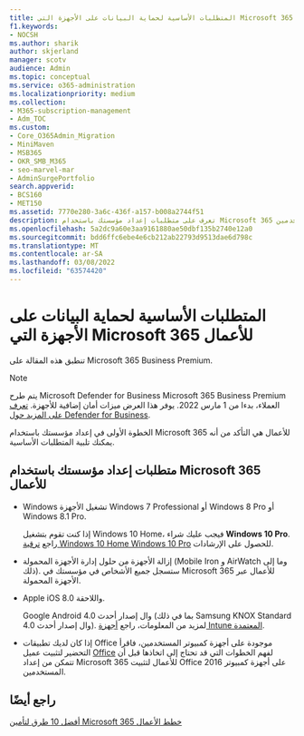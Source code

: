 ```yaml
---
title: المتطلبات الأساسية لحماية البيانات على الأجهزة التي Microsoft 365 للأعمال
f1.keywords:
- NOCSH
ms.author: sharik
author: skjerland
manager: scotv
audience: Admin
ms.topic: conceptual
ms.service: o365-administration
ms.localizationpriority: medium
ms.collection:
- M365-subscription-management
- Adm_TOC
ms.custom:
- Core_O365Admin_Migration
- MiniMaven
- MSB365
- OKR_SMB_M365
- seo-marvel-mar
- AdminSurgePortfolio
search.appverid:
- BCS160
- MET150
ms.assetid: 7770e280-3a6c-436f-a157-b008a2744f51
description: تعرف على متطلبات إعداد مؤسستك باستخدام Microsoft 365 للأعمال وحماية بيانات العمل على أجهزة المستخدمين.
ms.openlocfilehash: 5a2dc9a60e3aa9161880ae50dbf135b2740e12a0
ms.sourcegitcommit: bdd6ffc6ebe4e6cb212ab22793d9513dae6d798c
ms.translationtype: MT
ms.contentlocale: ar-SA
ms.lasthandoff: 03/08/2022
ms.locfileid: "63574420"
---
```

# <a name="prerequisites-for-protecting-data-on-devices-with-microsoft-365-for-business"></a>المتطلبات الأساسية لحماية البيانات على الأجهزة التي Microsoft 365 للأعمال

تنطبق هذه المقالة على Microsoft 365 Business Premium.

> [!NOTE]
> يتم طرح Microsoft Defender for Business Microsoft 365 Business Premium العملاء، بدءا من 1 مارس 2022. يوفر هذا العرض ميزات أمان إضافية للأجهزة. [تعرف على المزيد حول Defender for Business](../../security/defender-business/mdb-overview.md).

الخطوة الأولى في إعداد مؤسستك باستخدام Microsoft 365 للأعمال هي التأكد من أنه يمكنك تلبية المتطلبات الأساسية.
  
## <a name="requirements-for-setting-up-your-organization-with-microsoft-365-for-business"></a>متطلبات إعداد مؤسستك باستخدام Microsoft 365 للأعمال

- Windows تشغيل الأجهزة Windows 7 Professional أو Windows 8 Pro أو Windows 8.1 Pro.
    
    إذا كنت تقوم بتشغيل Windows 10 Home، فيجب عليك شراء **Windows 10 Pro**. راجع [ترقية Windows 10 Home Windows 10 Pro](../../business-video/upgrade.md) للحصول على الإرشادات. 
    
- إزالة الأجهزة من حلول إدارة الأجهزة المحمولة (Mobile Iron و AirWatch وما إلى ذلك). ستسجل جميع الأشخاص في مؤسستك في Microsoft 365 للأعمال عبر الأجهزة المحمولة.
    
- Apple iOS 8.0 واللاحقة.
    
    Google Android 4.0 وال إصدار أحدث (بما في ذلك Samsung KNOX Standard 4.0 وال إصدار أحدث). لمزيد من المعلومات، راجع [أجهزة Intune المعتمدة](/mem/intune/fundamentals/supported-devices-browsers).
    
- إذا كان لديك تطبيقات Office موجودة على أجهزة كمبيوتر المستخدمين، فاقرأ التحضير لتثبيت عميل [Office](../misc/prepare-for-office-client-deployment.md) لفهم الخطوات التي قد تحتاج إلى اتخاذها قبل أن تتمكن من إعداد Microsoft 365 للأعمال لتثبيت Office 2016 على أجهزة كمبيوتر المستخدمين.

## <a name="see-also"></a>راجع أيضًا

[أفضل 10 طرق لتأمين Microsoft 365 خطط الأعمال](secure-your-business-data.md)